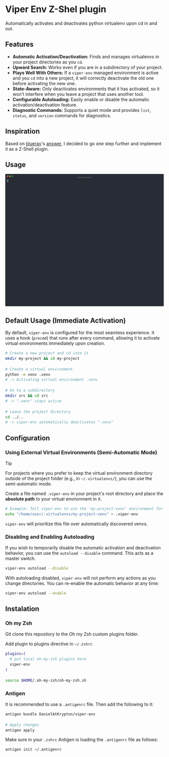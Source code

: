 # Viper Env Z-Shel plugin

Automatically activates and deactivates python virtualenv upon cd in and out.

## Features

- **Automatic Activation/Deactivation:** Finds and manages virtualenvs in your project directories as you `cd`.
- **Upward Search:** Works even if you are in a subdirectory of your project.
- **Plays Well With Others:** If a `viper-env` managed environment is active and you `cd` into a new project, it will correctly deactivate the old one before activating the new one.
- **State-Aware:** Only deactivates environments that it has activated, so it won't interfere when you leave a project that uses another tool.
- **Configurable Autoloading:** Easily enable or disable the automatic activation/deactivation feature.
- **Diagnostic Commands:** Supports a quiet mode and provides `list`, `status`, and `version` commands for diagnostics.

## Inspiration

Based on [blueray](https://stackoverflow.com/users/1772898/blueray)'s [answer](https://stackoverflow.com/a/63955939/11685534), I decided to go one step further and implement it as a Z-Shell plugin.

## Usage
<!-- [![asciicast](https://asciinema.org/a/4iMwcKfBS1dc1EgI1FihrDVxT.svg)](https://asciinema.org/a/4iMwcKfBS1dc1EgI1FihrDVxT) -->

![Alt text](./make_animation/assets/final.svg)

## Default Usage (Immediate Activation)

By default, `viper-env` is configured for the most seamless experience. It uses a hook (`precmd`) that runs after every command, allowing it to activate virtual environments immediately upon creation.

```zsh
# Create a new project and cd into it
mkdir my-project && cd my-project

# Create a virtual environment
python -m venv .venv
# -> Activating virtual environment .venv

# Go to a subdirectory
mkdir src && cd src
# -> ".venv" stays active

# Leave the project directory
cd ../..
# -> viper-env automatically deactivates ".venv"
```

## Configuration

### Using External Virtual Environments (Semi-Automatic Mode)

> [!TIP]
> For projects where you prefer to keep the virtual environment directory outside of the project folder (e.g., in `~/.virtualenvs/`), you can use the semi-automatic mode.
>
> Create a file named `.viper-env` in your project's root directory and place the **absolute path** to your virtual environment in it.
>
> ```sh
> # Example: Tell viper-env to use the 'my-project-venv' environment for this project
> echo "/home/user/.virtualenvs/my-project-venv" > .viper-env
> ```
> `viper-env` will prioritize this file over automatically discovered venvs.

### Disabling and Enabling Autoloading

If you wish to temporarily disable the automatic activation and deactivation behavior, you can use the `autoload --disable` command. This acts as a master switch.

```zsh
viper-env autoload --disable
```

With autoloading disabled, `viper-env` will not perform any actions as you change directories. You can re-enable the automatic behavior at any time:

```zsh
viper-env autoload --enable
```

## Instalation

### Oh my Zsh

Git clone this repository to the Oh my Zsh custom plugins folder.

Add plugin to plugins directive in `~/.zshrc`
```zsh
plugins=(
  # put local oh-my-zsh plugins here
  viper-env
)

source $HOME/.oh-my-zsh/oh-my-zsh.sh
```

### Antigen
It is recommended to use a `.antigenrc` file. Then add the following to it:

```zsh
antigen bundle DanielAtKrypton/viper-env

# Apply changes
antigen apply
```

Make sure in your `.zshrc` Antigen is loading the `.antigenrc` file as follows:
```zsh
antigen init ~/.antigenrc
```
